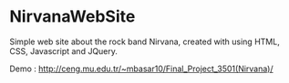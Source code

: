 NirvanaWebSite
==============

Simple web site about the rock band Nirvana, created with using HTML, CSS, Javascript and JQuery.

Demo : http://ceng.mu.edu.tr/~mbasar10/Final_Project_3501(Nirvana)/
